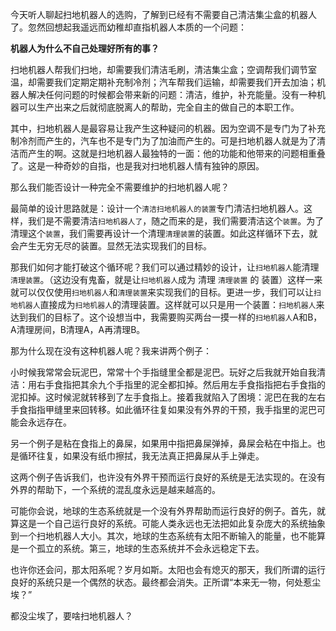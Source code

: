今天听人聊起扫地机器人的选购，了解到已经有不需要自己清洁集尘盒的机器人了。忽然回想起我遥远而幼稚却直指机器人本质的一个问题：

**机器人为什么不自己处理好所有的事？**

扫地机器人帮我们扫地，却需要我们清洁毛刷，清洁集尘盒；空调帮我们调节室温，却需要我们定期定期补充制冷剂；汽车帮我们运输，却需要我们开去加油；机器人解决任何问题的时候都会带来新的问题：清洁，维护，补充能量。没有一种机器可以生产出来之后就彻底脱离人的帮助，完全自主的做自己的本职工作。

其中，扫地机器人是最容易让我产生这种疑问的机器。因为空调不是专门为了补充制冷剂而产生的，汽车也不是专门为了加油而产生的。可是扫地机器人就是为了清洁而产生的啊。这就是扫地机器人最独特的一面：他的功能和他带来的问题相重叠了。这是一种奇妙的自指，也是我对扫地机器人情有独钟的原因。

那么我们能否设计一种完全不需要维护的扫地机器人呢？

最简单的设计思路就是：设计一个`清洁扫地机器人的装置`专门清洁扫地机器人。这样，我们是不需要清洁`扫地机器人了`，随之而来的是，我们需要清洁这个`装置`。为了清理这个`装置`，我们需要再设计一个清理`清理装置`的装置。如此这样循环下去，就会产生无穷无尽的装置。显然无法实现我们的目标。

那我们如何才能打破这个循环呢？我们可以通过精妙的设计，让`扫地机器人`能清理`清理装置`。（这边没有鬼畜，就是让`扫地机器人`成为 清理 `清理装置` 的 装置）这样一来就可以仅仅使用`扫地机器人`和`清理装置`来实现我们的目标。更进一步，我们可以让`扫地机器人`直接成为`扫地机器人`的清理装置。这样就可以只是用一个装置：`扫地机器人`来达到我们的目标了。这个设想当中，我需要购买两台一摸一样的`扫地机器人`A和B，A清理房间，B清理A，A再清理B。

那为什么现在没有这种机器人呢？我来讲两个例子：

小时候我常常会玩泥巴，常常十个手指缝里全都是泥巴。玩好之后我就开始自我清洁：用右手食指把其余九个手指里的泥全都扣掉。然后用左手食指指把右手食指的泥扣掉。这时候泥就转移到了左手食指上。接着我就陷入了困境：泥巴在我的左右手食指指甲缝里来回转移。如此循环往复如果没有外界的干预，我手指里的泥巴可能会永远存在。

另一个例子是粘在食指上的鼻屎，如果用中指把鼻屎弹掉，鼻屎会粘在中指上。也是循环往复，如果没有纸巾擦拭，我无法真正把鼻屎从手上弹走。

这两个例子告诉我们，也许没有外界干预而运行良好的系统是无法实现的。在没有外界的帮助下，一个系统的混乱度永远是越来越高的。

可能你会说，地球的生态系统就是一个没有外界帮助而运行良好的例子。首先，就算这是一个自己运行良好的系统。可能人类永远也无法把如此复杂庞大的系统抽象到一个扫地机器人大小。其次，地球的生态系统有太阳不断输入的能量，也不能算是一个孤立的系统。第三，地球的生态系统并不会永远稳定下去。

也许你还会问，那太阳系呢？岁月如斯。太阳也会有熄灭的那天，我们所谓的运行良好的系统只是一个偶然的状态。最终都会消失。正所谓“本来无一物，何处惹尘埃？”

都没尘埃了，要啥扫地机器人？
